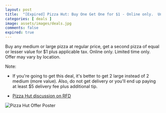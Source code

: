 ```yaml
---
layout: post
title:  "[Expired] Pizza Hut: Buy One Get One for $1 - Online only.  Unknown Expiry Date"
categories: [ deals ]
image: assets/images/deals.jpg
comments: false
expired: true
---
```


Buy any medium or large pizza at regular price, get a second pizza of equal or lesser value for $1 plus applicable tax. Online only. Limited time only. Offer may vary by location.

Note:
- If you're going to get this deal, it's better to get 2 large instead of 2 medium (more value). Also, do not get delivery or you'll end up paying at least $5 delivery fee plus additional tip.

- [Pizza Hut discussion on RFD ](https://forums.redflagdeals.com/pizza-hut-buy-one-get-one-1-online-only-2687097/#p38942784)

![Pizza Hut Offer Poster](https://www.pizzahut.ca/order/images/backgrounds/ca/en-CA/home-bg-lg.1852df66815db50875e5ee381a9ecdaa.jpg)